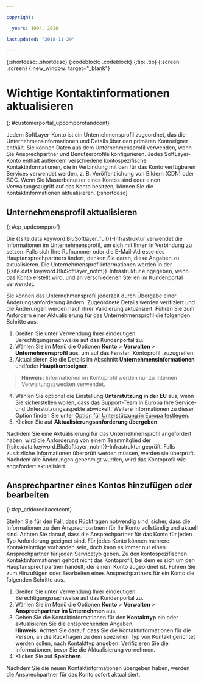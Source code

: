```yaml
---

copyright:

  years: 1994, 2018

lastupdated: "2018-11-29"

---
```


{:shortdesc: .shortdesc}
{:codeblock: .codeblock}
{:tip: .tip}
{:screen: .screen}
{:new_window: target="_blank"}


# Wichtige Kontaktinformationen aktualisieren
{: #customerportal_upcompprofandcont}

Jedem SoftLayer-Konto ist ein Unternehmensprofil zugeordnet, das die Unternehmensinformationen und Details über den primären Kontoeigner enthält. Sie können Daten aus dem Unternehmensprofil verwenden, wenn Sie Ansprechpartner und Benutzerprofile konfigurieren. Jedes SoftLayer-Konto enthält außerdem verschiedene kontospezifische Kontaktinformationen, die in Verbindung mit den für das Konto verfügbaren Services verwendet werden, z. B. Veröffentlichung von Bildern (CDN) oder SOC. Wenn Sie Masterbenutzer eines Kontos sind oder einen Verwaltungszugriff auf das Konto besitzen, können Sie die Kontaktinformationen aktualisieren.
{:shortdesc}

## Unternehmensprofil aktualisieren
{: #cp_updcompprof}

Die {{site.data.keyword.BluSoftlayer_full}}-Infrastruktur verwendet die Informationen im Unternehmensprofil, um sich mit Ihnen in Verbindung zu setzen. Falls sich Ihre Rufnummer oder die E-Mail-Adresse des Hauptansprechpartners ändert, denken Sie daran, diese Angaben zu aktualisieren. Die Unternehmensprofilinformationen werden in der {{site.data.keyword.BluSoftlayer_notm}}-Infrastruktur eingegeben, wenn das Konto erstellt wird, und an verschiedenen Stellen im Kundenportal verwendet.

Sie können das Unternehmensprofil jederzeit durch Übergabe einer Änderungsanforderung ändern. Zugeordnete Details werden verifiziert und die Änderungen werden nach ihrer Validierung aktualisiert. Führen Sie zum Anfordern einer Aktualisierung für das Unternehmensprofil die folgenden Schritte aus.

1. Greifen Sie unter Verwendung Ihrer eindeutigen Berechtigungsnachweise auf das Kundenportal zu.
2. Wählen Sie im Menü die Optionen **Konto** > **Verwalten** > **Unternehmensprofil** aus, um auf das Fenster 'Kontoprofil' zuzugreifen.
3. Aktualisieren Sie die Details im Abschnitt **Unternehmensinformationen** und/oder **Hauptkontoeigner**.
> **Hinweis:** Informationen im Kontoprofil werden nur zu internen Verwaltungszwecken verwendet.
4. Wählen Sie optional die Einstellung **Unterstützung in der EU** aus, wenn Sie sicherstellen wollen, dass das Support-Team in Europa Ihre Service- und Unterstützungsaspekte abwickelt. Weitere Informationen zu dieser Option finden Sie unter [Option für Unterstützung in Europa festlegen](/docs/customer-portal/cpmanuserprof.html#cp_seteusupported).
5. Klicken Sie auf **Aktualisierungsanforderung übergeben**.

Nachdem Sie eine Aktualisierung für das Unternehmensprofil angefordert haben, wird die Anforderung von einem Teammitglied der {{site.data.keyword.BluSoftlayer_notm}}-Infrastruktur geprüft. Falls zusätzliche Informationen überprüft werden müssen, werden sie überprüft. Nachdem alle Änderungen genehmigt wurden, wird das Kontoprofil wie angefordert aktualisiert.

## Ansprechpartner eines Kontos hinzufügen oder bearbeiten
{: #cp_addoreditacctcont}

Stellen Sie für den Fall, dass Rückfragen notwendig sind, sicher, dass die Informationen zu den Ansprechpartnern für Ihr Konto vollständig und aktuell sind. Achten Sie darauf, dass die Ansprechpartner für das Konto für jeden Typ Anforderung geeignet sind. Für jedes Konto können mehrere Kontakteinträge vorhanden sein, doch kann es immer nur einen Ansprechpartner für jeden Servicetyp geben. Zu den kontospezifischen Kontaktinformationen gehört nicht das Kontoprofil, bei dem es sich um den Hauptansprechpartner handelt, der einem Konto zugeordnet ist. Führen Sie zum Hinzufügen oder Bearbeiten eines Ansprechpartners für ein Konto die folgenden Schritte aus.

1. Greifen Sie unter Verwendung Ihrer eindeutigen Berechtigungsnachweise auf das Kundenportal zu.
2. Wählen Sie im Menü die Optionen **Konto** > **Verwalten** > **Ansprechpartner im Unternehmen** aus.
3. Geben Sie die Kontaktinformationen für den **Kontakttyp** ein oder aktualisieren Sie die entsprechenden Angaben.<br/>**Hinweis:** Achten Sie darauf, dass Sie die Kontaktinformationen für die Person, an die Rückfragen zu dem speziellen Typ von Kontakt gerichtet werden sollen, nach Kontakttyp angeben. Verifizieren Sie die Informationen, bevor Sie die Aktualisierung vornehmen.
4. Klicken Sie auf **Speichern**.

Nachdem Sie die neuen Kontaktinformationen übergeben haben, werden die Ansprechpartner für das Konto sofort aktualisiert.
